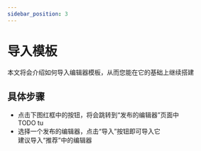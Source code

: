 ```yaml
---
sidebar_position: 3
---
```


# 导入模板

本文将会介绍如何导入编辑器模板，从而您能在它的基础上继续搭建


## 具体步骤

<!-- 1.[点我](https://meta3d-production-5eol5gce9a6b9c-1302358347.tcloudbaseapp.com)进入平台，登录后会跳转到用户中心 -->
- 点击下图红框中的按钮，将会跳转到“发布的编辑器”页面中   
TODO tu
- 选择一个发布的编辑器，点击“导入”按钮即可导入它    
建议导入“推荐”中的编辑器

